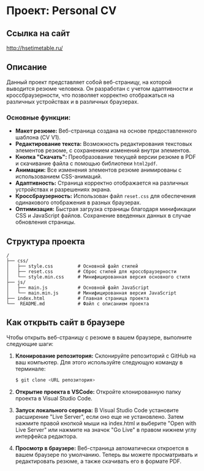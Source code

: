 # Проект: Personal CV

## Ссылка на сайт

http://hsetimetable.ru/

## Описание

Данный проект представляет собой веб-страницу, на которой выводится резюме человека. Он разработан с учетом адаптивности и кроссбраузерности, что позволяет корректно отображаться на различных устройствах и в различных браузерах.

### Основные функции:
- **Макет резюме:** Веб-страница создана на основе предоставленного шаблона (CV V1).
- **Редактирование текста:** Возможность редактирования текстовых элементов резюме, с сохранением изменений внутри элементов.
- **Кнопка "Скачать":** Преобразование текущей версии резюме в PDF и скачивание файла с помощью библиотеки `html2pdf`.
- **Анимации:** Все изменения элементов резюме анимированы с использованием CSS-анимаций.
- **Адаптивность:** Страница корректно отображается на различных устройствах и разрешениях экрана.
- **Кроссбраузерность:** Использован файл `reset.css` для обеспечения одинакового отображения в разных браузерах.
- **Оптимизация:** Быстрая загрузка страницы благодаря минификации CSS и JavaScript файлов. Сохранение введенных данных в случае обновления страницы.

## Структура проекта

```plaintext
/
├── css/
│   ├── style.css         # Основной файл стилей
│   ├── reset.css         # Сброс стилей для кроссбраузерности
│   └── style.min.css     # Минифицированная версия основного стиля
├── js/
│   ├── main.js           # Основной файл JavaScript
│   └── main.min.js       # Минифицированная версия JavaScript
├── index.html            # Главная страница проекта
└──  README.md            # Файл с описанием проекта
```
## Как открыть сайт в браузере

Чтобы открыть веб-страницу с резюме в вашем браузере, выполните следующие шаги:

1. **Клонирование репозитория:**
   Склонируйте репозиторий с GitHub на ваш компьютер. Для этого используйте следующую команду в терминале:

   ```bash
   $ git clone <URL репозитория>
   ```
2. **Открытие проекта в VSCode:**
Откройте клонированную папку проекта в Visual Studio Code.

3. **Запуск локального сервера:**
В Visual Studio Code установите расширение "Live Server", если оно еще не установлено.
Затем нажмите правой кнопкой мыши на index.html и выберите "Open with Live Server" или нажмите на значок "Go Live" в правом нижнем углу интерфейса редактора.

4. **Просмотр в браузере:**
Веб-страница автоматически откроется в вашем браузере по умолчанию. Теперь вы можете просматривать и редактировать резюме, а также скачивать его в формате PDF. 
